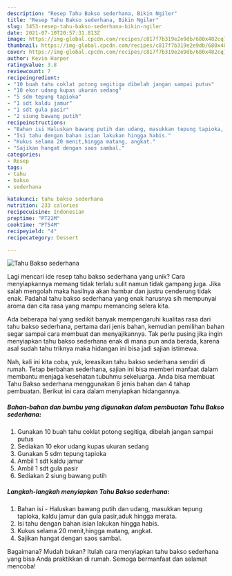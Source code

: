 ```yaml
---
description: "Resep Tahu Bakso sederhana, Bikin Ngiler"
title: "Resep Tahu Bakso sederhana, Bikin Ngiler"
slug: 3453-resep-tahu-bakso-sederhana-bikin-ngiler
date: 2021-07-10T20:57:31.813Z
image: https://img-global.cpcdn.com/recipes/c817f7b319e2e9db/680x482cq70/tahu-bakso-sederhana-foto-resep-utama.jpg
thumbnail: https://img-global.cpcdn.com/recipes/c817f7b319e2e9db/680x482cq70/tahu-bakso-sederhana-foto-resep-utama.jpg
cover: https://img-global.cpcdn.com/recipes/c817f7b319e2e9db/680x482cq70/tahu-bakso-sederhana-foto-resep-utama.jpg
author: Kevin Harper
ratingvalue: 3.8
reviewcount: 7
recipeingredient:
- "10 buah tahu coklat potong segitiga dibelah jangan sampai putus"
- "10 ekor udang kupas ukuran sedang"
- "5 sdm tepung tapioka"
- "1 sdt kaldu jamur"
- "1 sdt gula pasir"
- "2 siung bawang putih"
recipeinstructions:
- "Bahan isi Haluskan bawang putih dan udang, masukkan tepung tapioka, kaldu jamur dan gula pasir,aduk hingga merata."
- "Isi tahu dengan bahan isian lakukan hingga habis."
- "Kukus selama 20 menit,hingga matang, angkat."
- "Sajikan hangat dengan saos sambal."
categories:
- Resep
tags:
- tahu
- bakso
- sederhana

katakunci: tahu bakso sederhana 
nutrition: 233 calories
recipecuisine: Indonesian
preptime: "PT22M"
cooktime: "PT54M"
recipeyield: "4"
recipecategory: Dessert

---
```



![Tahu Bakso sederhana](https://img-global.cpcdn.com/recipes/c817f7b319e2e9db/680x482cq70/tahu-bakso-sederhana-foto-resep-utama.jpg)

Lagi mencari ide resep tahu bakso sederhana yang unik? Cara menyiapkannya memang tidak terlalu sulit namun tidak gampang juga. Jika salah mengolah maka hasilnya akan hambar dan justru cenderung tidak enak. Padahal tahu bakso sederhana yang enak harusnya sih mempunyai aroma dan cita rasa yang mampu memancing selera kita.



Ada beberapa hal yang sedikit banyak mempengaruhi kualitas rasa dari tahu bakso sederhana, pertama dari jenis bahan, kemudian pemilihan bahan segar sampai cara membuat dan menyajikannya. Tak perlu pusing jika ingin menyiapkan tahu bakso sederhana enak di mana pun anda berada, karena asal sudah tahu triknya maka hidangan ini bisa jadi sajian istimewa.


Nah, kali ini kita coba, yuk, kreasikan tahu bakso sederhana sendiri di rumah. Tetap berbahan sederhana, sajian ini bisa memberi manfaat dalam membantu menjaga kesehatan tubuhmu sekeluarga. Anda bisa membuat Tahu Bakso sederhana menggunakan 6 jenis bahan dan 4 tahap pembuatan. Berikut ini cara dalam menyiapkan hidangannya.

<!--inarticleads1-->

##### Bahan-bahan dan bumbu yang digunakan dalam pembuatan Tahu Bakso sederhana:

1. Gunakan 10 buah tahu coklat potong segitiga, dibelah jangan sampai putus
1. Sediakan 10 ekor udang kupas ukuran sedang
1. Gunakan 5 sdm tepung tapioka
1. Ambil 1 sdt kaldu jamur
1. Ambil 1 sdt gula pasir
1. Sediakan 2 siung bawang putih




<!--inarticleads2-->

##### Langkah-langkah menyiapkan Tahu Bakso sederhana:

1. Bahan isi - Haluskan bawang putih dan udang, masukkan tepung tapioka, kaldu jamur dan gula pasir,aduk hingga merata.
1. Isi tahu dengan bahan isian lakukan hingga habis.
1. Kukus selama 20 menit,hingga matang, angkat.
1. Sajikan hangat dengan saos sambal.




Bagaimana? Mudah bukan? Itulah cara menyiapkan tahu bakso sederhana yang bisa Anda praktikkan di rumah. Semoga bermanfaat dan selamat mencoba!
